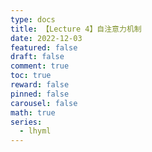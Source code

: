 ```yaml
---
type: docs 
title: 【Lecture 4】自注意力机制
date: 2022-12-03
featured: false
draft: false
comment: true
toc: true
reward: false
pinned: false
carousel: false
math: true
series:
  - lhyml
---
```


